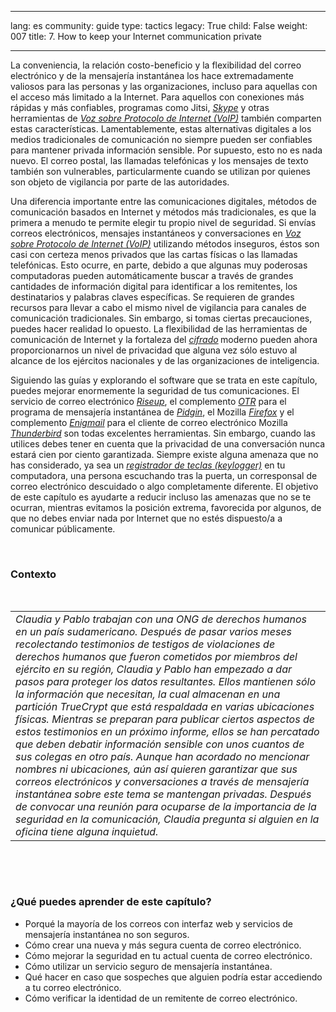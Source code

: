 

---

lang: es
community: guide
type: tactics
legacy: True
child: False
weight: 007
title: 7. How to keep your Internet communication private

---

<p>La conveniencia, la relación costo-beneficio y la flexibilidad del correo electrónico y de la mensajería instantánea los hace extremadamente valiosos para las personas y las organizaciones, incluso para aquellas con el acceso más limitado a la Internet. Para aquellos con conexiones más rápidas y más confiables, programas como Jitsi, <a href="/es/glossary#Skype" title="Skype"><em>Skype</em></a> y otras herramientas de <a href="/es/glossary#VoIP" title="Voz sobre Protocolo de Internet (VoIP)"><em>Voz sobre Protocolo de Internet (VoIP)</em></a> también comparten estas características. Lamentablemente, estas alternativas digitales a los medios tradicionales de comunicación no siempre pueden ser confiables para mantener privada información sensible. Por supuesto, esto no es nada nuevo. El correo postal, las llamadas telefónicas y los mensajes de texto también son vulnerables, particularmente cuando se utilizan por quienes son objeto de vigilancia por parte de las autoridades.</p>

<p>Una diferencia importante entre las comunicaciones digitales, métodos de comunicación basados en Internet y métodos más tradicionales, es que la primera a menudo te permite elegir tu propio nivel de seguridad. Si envías correos electrónicos, mensajes instantáneos y conversaciones en <a href="/es/glossary#VoIP" title="Voz sobre Protocolo de Internet (VoIP)"><em>Voz sobre Protocolo de Internet (VoIP)</em></a> utilizando métodos inseguros, éstos son casi con certeza menos privados que las cartas físicas o las llamadas telefónicas. Esto ocurre, en parte, debido a que algunas muy poderosas computadoras pueden automáticamente buscar a través de grandes cantidades de información digital para identificar a los remitentes, los destinatarios y palabras claves específicas. Se requieren de grandes recursos para llevar a cabo el mismo nivel de vigilancia para canales de comunicación tradicionales. Sin embargo, si tomas ciertas precauciones, puedes hacer realidad lo opuesto. La flexibilidad de las herramientas de comunicación de Internet y la fortaleza del <em><a href="/glossary#Cifrado" title="/es/glossary#Cifrado">cifrado</a><strong> </strong></em> moderno pueden ahora proporcionarnos un nivel de privacidad que alguna vez sólo estuvo al alcance de los ejércitos nacionales y de las organizaciones de inteligencia.</p>

<p>Siguiendo las guías y explorando el software que se trata en este capítulo, puedes mejorar enormemente la seguridad de tus comunicaciones. El servicio de correo electrónico <a href="/es/glossary#RiseUp" title="RiseUp"><em>Riseup</em></a>, el complemento <a href="/es/glossary#OTR" title="Fuera de Registro (OTR)"><em>OTR</em></a> para el programa de mensajería instantánea de <a href="/es/glossary#Pidgin" title="Pidgin"><em>Pidgin</em></a>, el Mozilla <a href="/es/glossary#Firefox" title="Firefox"><em>Firefox</em></a> y el complemento <a href="/es/glossary#Enigmail" title="Enigmail"><em>Enigmail</em></a> para el cliente de correo electrónico Mozilla <a href="/es/glossary#Thunderbird" title="Thunderbird"><em>Thunderbird</em></a> son todas excelentes herramientas. Sin embargo, cuando las utilices debes tener en cuenta que la privacidad de una conversación nunca estará cien por ciento garantizada. Siempre existe alguna amenaza que no has considerado, ya sea un <a href="/es/glossary#Keylogger" title="Registrador de teclas (keylogger)"><em>registrador de teclas (keylogger)</em></a> en tu computadora, una persona escuchando tras la puerta, un corresponsal de correo electrónico descuidado o algo completamente diferente. El objetivo de este capítulo es ayudarte a reducir incluso las amenazas que no se te ocurran, mientras evitamos la posición extrema, favorecida por algunos, de que no debes enviar nada por Internet que no estés dispuesto/a a comunicar públicamente.</p>

<p>&nbsp;</p>

<h3 id="Contexto">Contexto</h3>

<p>&nbsp;</p>

<table border="0" cellpadding="5" cellspacing="0">
	<tbody>
		<tr>
			<td><em>Claudia y Pablo trabajan con una ONG de derechos humanos en un país sudamericano. Después de pasar varios meses recolectando testimonios de testigos de violaciones de derechos humanos que fueron cometidos por miembros del ejército en su región, Claudia y Pablo han empezado a dar pasos para proteger los datos resultantes. Ellos mantienen sólo la información que necesitan, la cual almacenan en una partición TrueCrypt que está respaldada en varias ubicaciones físicas. Mientras se preparan para publicar ciertos aspectos de estos testimonios en un próximo informe, ellos se han percatado que deben debatir información sensible con unos cuantos de sus colegas en otro país. Aunque han acordado no mencionar nombres ni ubicaciones, aún así quieren garantizar que sus correos electrónicos y conversaciones a través de mensajería instantánea sobre este tema se mantengan privadas. Después de convocar una reunión para ocuparse de la importancia de la seguridad en la comunicación, Claudia pregunta si alguien en la oficina tiene alguna inquietud.</em></td>
		</tr>
	</tbody>
</table>

<p>&nbsp;</p>

<p>&nbsp;</p>

<h3 id="Quepuedesaprender">¿Qué puedes aprender de este capítulo?</h3>

<ul>
	<li>Porqué la mayoría de los correos con interfaz web y servicios de mensajería instantánea no son seguros.</li>
	<li>Cómo crear una nueva y más segura cuenta de correo electrónico.</li>
	<li>Cómo mejorar la seguridad en tu actual cuenta de correo electrónico.</li>
	<li>Cómo utilizar un servicio seguro de mensajería instantánea.</li>
	<li>Qué hacer en caso que sospeches que alguien podría estar accediendo a tu correo electrónico.</li>
	<li>Cómo verificar la identidad de un remitente de correo electrónico.</li>
</ul>

<p>&nbsp;</p>


